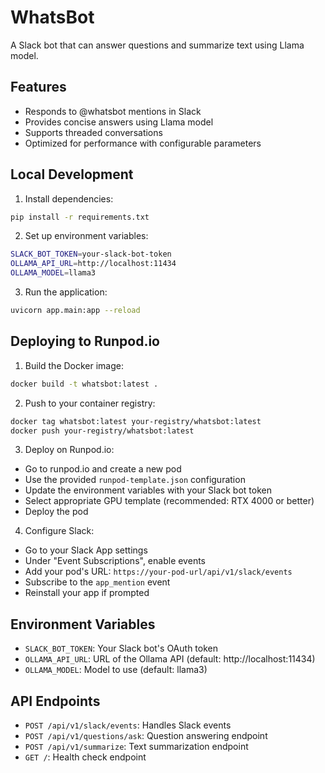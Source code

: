 # WhatsBot

A Slack bot that can answer questions and summarize text using Llama model.

## Features
- Responds to @whatsbot mentions in Slack
- Provides concise answers using Llama model
- Supports threaded conversations
- Optimized for performance with configurable parameters

## Local Development

1. Install dependencies:
```bash
pip install -r requirements.txt
```

2. Set up environment variables:
```bash
SLACK_BOT_TOKEN=your-slack-bot-token
OLLAMA_API_URL=http://localhost:11434
OLLAMA_MODEL=llama3
```

3. Run the application:
```bash
uvicorn app.main:app --reload
```

## Deploying to Runpod.io

1. Build the Docker image:
```bash
docker build -t whatsbot:latest .
```

2. Push to your container registry:
```bash
docker tag whatsbot:latest your-registry/whatsbot:latest
docker push your-registry/whatsbot:latest
```

3. Deploy on Runpod.io:
- Go to runpod.io and create a new pod
- Use the provided `runpod-template.json` configuration
- Update the environment variables with your Slack bot token
- Select appropriate GPU template (recommended: RTX 4000 or better)
- Deploy the pod

4. Configure Slack:
- Go to your Slack App settings
- Under "Event Subscriptions", enable events
- Add your pod's URL: `https://your-pod-url/api/v1/slack/events`
- Subscribe to the `app_mention` event
- Reinstall your app if prompted

## Environment Variables

- `SLACK_BOT_TOKEN`: Your Slack bot's OAuth token
- `OLLAMA_API_URL`: URL of the Ollama API (default: http://localhost:11434)
- `OLLAMA_MODEL`: Model to use (default: llama3)

## API Endpoints

- `POST /api/v1/slack/events`: Handles Slack events
- `POST /api/v1/questions/ask`: Question answering endpoint
- `POST /api/v1/summarize`: Text summarization endpoint
- `GET /`: Health check endpoint 